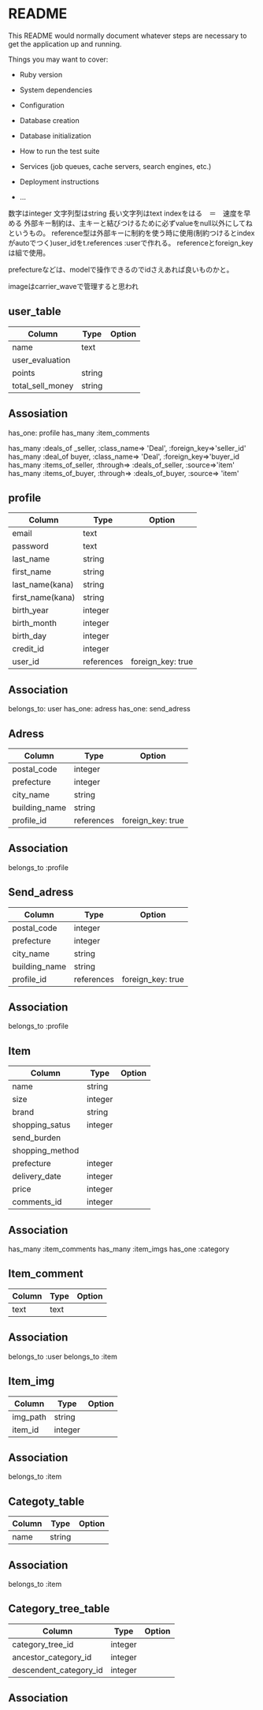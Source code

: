 # README

This README would normally document whatever steps are necessary to get the
application up and running.

Things you may want to cover:

* Ruby version

* System dependencies

* Configuration

* Database creation

* Database initialization

* How to run the test suite

* Services (job queues, cache servers, search engines, etc.)

* Deployment instructions

* ...

数字はinteger
文字列型はstring
長い文字列はtext
indexをはる　＝　速度を早める
外部キー制約は、主キーと結びつけるために必ずvalueをnull以外にしてねというもの。
reference型は外部キーに制約を使う時に使用(制約つけるとindexがautoでつく)user_idをt.references :userで作れる。
referenceとforeign_keyは組で使用。

prefectureなどは、modelで操作できるのでidさえあれば良いものかと。

imageはcarrier_waveで管理すると思われ

## user_table
|Column|Type|Option|
|------|----|------|
|name|text||
|user_evaluation||
|points|string||
|total_sell_money|string||


## Assosiation
has_one: profile
has_many :item_comments
<!-- 以下はuserとitemのアソシエーション -->
has_many :deals_of _seller, :class_name=> 'Deal', :foreign_key=>'seller_id'
has_many :deal_of buyer, :class_name=> 'Deal', :foreign_key=>'buyer_id
has_many :items_of_seller, :through=> :deals_of_seller, :source=>'item'
has_many :items_of_buyer, :through=> :deals_of_buyer, :source=> 'item'

## profile
|Column|Type|Option|
|------|----|------|
|email|text||
|password|text||
|last_name|string||
|first_name|string||
|last_name(kana)|string||
|first_name(kana)|string||
|birth_year|integer||
|birth_month|integer||
|birth_day|integer||
|credit_id|integer||
|user_id|references|foreign_key: true|

## Association
belongs_to: user
has_one: adress
has_one: send_adress

## Adress
|Column|Type|Option|
|------|----|------|
|postal_code|integer||
|prefecture|integer||
|city_name|string||
|building_name|string||
|profile_id|references|foreign_key: true|

## Association

belongs_to :profile


## Send_adress
|Column|Type|Option|
|------|----|------|
|postal_code|integer||
|prefecture|integer||
|city_name|string||
|building_name|string||
|profile_id|references|foreign_key: true|

## Association
belongs_to :profile

## Item
|Column|Type|Option|
|------|----|------|
|name|string||
|size|integer||
|brand|string||
|shopping_satus|integer||
|send_burden||
|shopping_method||
|prefecture|integer||
|delivery_date|integer||
|price|integer||
|comments_id|integer||

## Association
has_many :item_comments
has_many :item_imgs
has_one :category
<!-- 以下はuserとのアソシエーション-->


## Item_comment
|Column|Type|Option|
|------|----|------|
|text|text||

## Association
belongs_to :user
belongs_to :item


## Item_img
|Column|Type|Option|
|------|----|------|
|img_path|string||
|item_id|integer||

## Association
belongs_to :item

## Categoty_table

|Column|Type|Option|
|------|----|------|
|name|string||

## Association
belongs_to :item

## Category_tree_table
|Column|Type|Option|
|------|----|------|
|category_tree_id|integer|
|ancestor_category_id|integer|
|descendent_category_id|integer|

## Association
